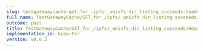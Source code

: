 ```yaml
---
slug: testgatewaycache-get_for_-ipfs-_unixfs_dir_listing_succeeds-header_x-ipfs-path
full_name: TestGatewayCache/GET_for_/ipfs/_unixfs_dir_listing_succeeds/Header_X-Ipfs-Path
outcome: pass
title: TestGatewayCache/GET_for_/ipfs/_unixfs_dir_listing_succeeds/Header_X-Ipfs-Path
implementation_id: kubo-ter
version: v0.0.2
---
```


